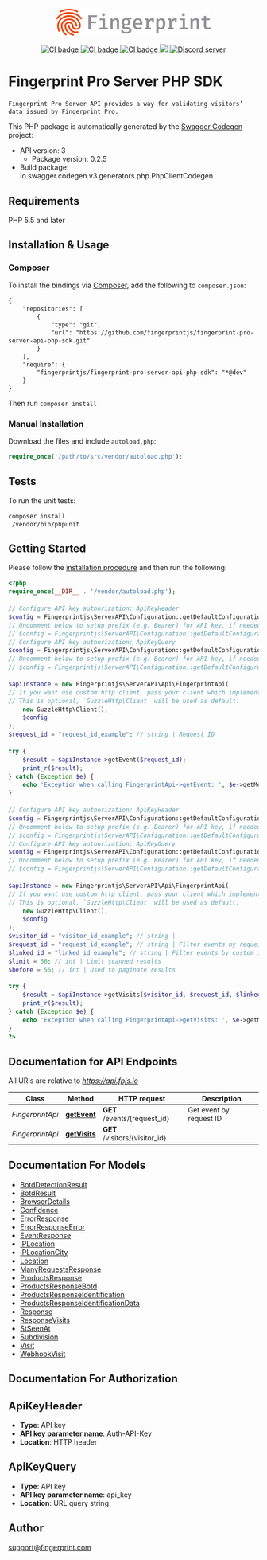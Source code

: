 <p align="center">
    <a href="https://fingerprint.com">
        <picture>
            <source media="(prefers-color-scheme: dark)" srcset="https://raw.githubusercontent.com/fingerprintjs/fingerprint-pro-server-api-php-sdk/main/.github/resources/logo_light.svg" />
            <source media="(prefers-color-scheme: light)" srcset="https://raw.githubusercontent.com/fingerprintjs/fingerprint-pro-server-api-php-sdk/main/.github/resources/logo_dark.svg" />
            <img src="https://raw.githubusercontent.com/fingerprintjs/fingerprint-pro-server-api-php-sdk/main/.github/resources/logo_light.svg" alt="Fingerprint logo" width="312px" />
        </picture>
    </a>
</p>
<p align="center">
    <a href="https://github.com/fingerprintjs/fingerprint-pro-server-api-php-sdk/actions/workflows/release.yml">
        <img src="https://github.com/fingerprintjs/fingerprint-pro-server-api-php-sdk/actions/workflows/release.yml/badge.svg" alt="CI badge" />
    </a>
    <a href="https://github.com/fingerprintjs/fingerprint-pro-server-api-php-sdk/actions/workflows/test.yml">
        <img src="https://github.com/fingerprintjs/fingerprint-pro-server-api-php-sdk/actions/workflows/test.yml/badge.svg" alt="CI badge" />
    </a>
    <a href="https://github.com/fingerprintjs/fingerprint-pro-server-api-php-sdk/actions/workflows/functional.yml">
        <img src="https://github.com/fingerprintjs/fingerprint-pro-server-api-php-sdk/actions/workflows/functional.yml/badge.svg" alt="CI badge" />
    </a>
    <a href="https://opensource.org/licenses/MIT">
        <img src="https://img.shields.io/:license-mit-blue.svg?style=flat"/>
    </a>
    <a href="https://discord.gg/39EpE2neBg">
        <img src="https://img.shields.io/discord/852099967190433792?style=logo&label=Discord&logo=Discord&logoColor=white" alt="Discord server">
    </a>
</p>

# Fingerprint Pro Server PHP SDK
    Fingerprint Pro Server API provides a way for validating visitors’ data issued by Fingerprint Pro.

This PHP package is automatically generated by the [Swagger Codegen](https://github.com/swagger-api/swagger-codegen) project:

- API version: 3
    - Package version: 0.2.5
- Build package: io.swagger.codegen.v3.generators.php.PhpClientCodegen

## Requirements

PHP 5.5 and later

## Installation & Usage
### Composer

To install the bindings via [Composer](http://getcomposer.org/), add the following to `composer.json`:

```
{
    "repositories": [
        {
            "type": "git",
            "url": "https://github.com/fingerprintjs/fingerprint-pro-server-api-php-sdk.git"
        }
    ],
    "require": {
        "fingerprintjs/fingerprint-pro-server-api-php-sdk": "*@dev"
    }
}
```

Then run `composer install`

### Manual Installation

Download the files and include `autoload.php`:

```php
require_once('/path/to/src/vendor/autoload.php');
```

## Tests

To run the unit tests:

```
composer install
./vendor/bin/phpunit
```

## Getting Started

Please follow the [installation procedure](#installation--usage) and then run the following:

```php
<?php
require_once(__DIR__ . '/vendor/autoload.php');

// Configure API key authorization: ApiKeyHeader
$config = Fingerprintjs\ServerAPI\Configuration::getDefaultConfiguration()->setApiKey('Auth-API-Key', 'YOUR_API_KEY');
// Uncomment below to setup prefix (e.g. Bearer) for API key, if needed
// $config = Fingerprintjs\ServerAPI\Configuration::getDefaultConfiguration()->setApiKeyPrefix('Auth-API-Key', 'Bearer');
// Configure API key authorization: ApiKeyQuery
$config = Fingerprintjs\ServerAPI\Configuration::getDefaultConfiguration()->setApiKey('api_key', 'YOUR_API_KEY');
// Uncomment below to setup prefix (e.g. Bearer) for API key, if needed
// $config = Fingerprintjs\ServerAPI\Configuration::getDefaultConfiguration()->setApiKeyPrefix('api_key', 'Bearer');

$apiInstance = new Fingerprintjs\ServerAPI\Api\FingerprintApi(
// If you want use custom http client, pass your client which implements `GuzzleHttp\ClientInterface`.
// This is optional, `GuzzleHttp\Client` will be used as default.
    new GuzzleHttp\Client(),
    $config
);
$request_id = "request_id_example"; // string | Request ID

try {
    $result = $apiInstance->getEvent($request_id);
    print_r($result);
} catch (Exception $e) {
    echo 'Exception when calling FingerprintApi->getEvent: ', $e->getMessage(), PHP_EOL;
}

// Configure API key authorization: ApiKeyHeader
$config = Fingerprintjs\ServerAPI\Configuration::getDefaultConfiguration()->setApiKey('Auth-API-Key', 'YOUR_API_KEY');
// Uncomment below to setup prefix (e.g. Bearer) for API key, if needed
// $config = Fingerprintjs\ServerAPI\Configuration::getDefaultConfiguration()->setApiKeyPrefix('Auth-API-Key', 'Bearer');
// Configure API key authorization: ApiKeyQuery
$config = Fingerprintjs\ServerAPI\Configuration::getDefaultConfiguration()->setApiKey('api_key', 'YOUR_API_KEY');
// Uncomment below to setup prefix (e.g. Bearer) for API key, if needed
// $config = Fingerprintjs\ServerAPI\Configuration::getDefaultConfiguration()->setApiKeyPrefix('api_key', 'Bearer');

$apiInstance = new Fingerprintjs\ServerAPI\Api\FingerprintApi(
// If you want use custom http client, pass your client which implements `GuzzleHttp\ClientInterface`.
// This is optional, `GuzzleHttp\Client` will be used as default.
    new GuzzleHttp\Client(),
    $config
);
$visitor_id = "visitor_id_example"; // string | 
$request_id = "request_id_example"; // string | Filter events by requestId
$linked_id = "linked_id_example"; // string | Filter events by custom identifier
$limit = 56; // int | Limit scanned results
$before = 56; // int | Used to paginate results

try {
    $result = $apiInstance->getVisits($visitor_id, $request_id, $linked_id, $limit, $before);
    print_r($result);
} catch (Exception $e) {
    echo 'Exception when calling FingerprintApi->getVisits: ', $e->getMessage(), PHP_EOL;
}
?>
```

## Documentation for API Endpoints

All URIs are relative to *https://api.fpjs.io*

Class | Method | HTTP request | Description
------------ | ------------- | ------------- | -------------
*FingerprintApi* | [**getEvent**](docs/Api/FingerprintApi.md#getevent) | **GET** /events/{request_id} | Get event by request ID
*FingerprintApi* | [**getVisits**](docs/Api/FingerprintApi.md#getvisits) | **GET** /visitors/{visitor_id} | 

## Documentation For Models

 - [BotdDetectionResult](docs/Model/BotdDetectionResult.md)
 - [BotdResult](docs/Model/BotdResult.md)
 - [BrowserDetails](docs/Model/BrowserDetails.md)
 - [Confidence](docs/Model/Confidence.md)
 - [ErrorResponse](docs/Model/ErrorResponse.md)
 - [ErrorResponseError](docs/Model/ErrorResponseError.md)
 - [EventResponse](docs/Model/EventResponse.md)
 - [IPLocation](docs/Model/IPLocation.md)
 - [IPLocationCity](docs/Model/IPLocationCity.md)
 - [Location](docs/Model/Location.md)
 - [ManyRequestsResponse](docs/Model/ManyRequestsResponse.md)
 - [ProductsResponse](docs/Model/ProductsResponse.md)
 - [ProductsResponseBotd](docs/Model/ProductsResponseBotd.md)
 - [ProductsResponseIdentification](docs/Model/ProductsResponseIdentification.md)
 - [ProductsResponseIdentificationData](docs/Model/ProductsResponseIdentificationData.md)
 - [Response](docs/Model/Response.md)
 - [ResponseVisits](docs/Model/ResponseVisits.md)
 - [StSeenAt](docs/Model/StSeenAt.md)
 - [Subdivision](docs/Model/Subdivision.md)
 - [Visit](docs/Model/Visit.md)
 - [WebhookVisit](docs/Model/WebhookVisit.md)

## Documentation For Authorization


## ApiKeyHeader

- **Type**: API key
- **API key parameter name**: Auth-API-Key
- **Location**: HTTP header

## ApiKeyQuery

- **Type**: API key
- **API key parameter name**: api_key
- **Location**: URL query string


## Author

support@fingerprint.com

